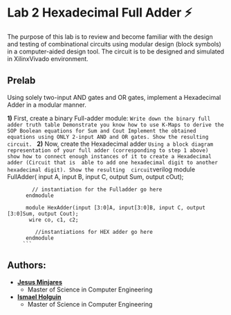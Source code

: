 # Lab 2 Hexadecimal Full Adder :zap:
The purpose of this lab is to review and become familiar with the design and testing of 
combinational circuits using modular design (block symbols) in a computer-aided design tool. 
The circuit is to be designed and simulated in XilinxVivado environment. 

## Prelab
Using solely two-input AND gates and OR gates, implement a Hexadecimal Adder in a 
modular manner.

**1)** First, create a binary Full-adder module: 
        ```
        Write down the binary full adder truth table
        Demonstrate you know how to use K-Maps to derive the SOP Boolean equations for Sum and Cout
        Implement the obtained equations using ONLY 2-input AND and OR gates. Show the resulting circuit. 
        ```
 **2)** Now, create the Hexadecimal adder
        ```
            Using a block diagram representation of your full adder (corresponding to step 1 above) 
show how to connect enough instances of it to create a Hexadecimal adder (Circuit that is 
able to add one hexadecimal digit to another hexadecimal digit). Show the resulting 
circuit
        ```verilog
          module FullAdder(
            input A,
            input B,
            input C,
            output Sum,
            output cOut);
          
            // instantiation for the Fulladder go here
          endmodule
          
          module HexAdder(input [3:0]A, input[3:0]B, input C, output [3:0]Sum, output Cout);
           wire co, c1, c2;
          
             //instantiations for HEX adder go here
          endmodule
         ```
## Authors: 
* [**Jesus Minjares**](https://github.com/jminjares4)
  * Master of Science in Computer Engineering
* [**Ismael Holguin**](https://github.com/iholguin6)
  * Master of Science in Computer Engineering
   
